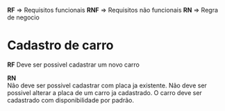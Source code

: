 **RF**  => Requisitos funcionais
**RNF** => Requisitos não funcionais
**RN**  => Regra de negocio

# Cadastro de carro

**RF** 
  Deve ser possivel cadastrar um novo carro  

**RN**  
  Não deve ser possivel cadastrar com placa ja existente.
  Não deve ser possivel alterar a placa de um carro ja cadastrado.
  O carro deve ser cadastrado com disponibilidade por padrão.